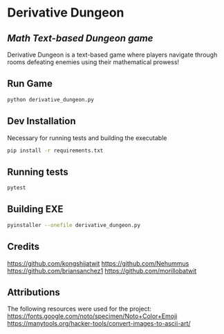 # Derivative Dungeon

## _Math Text-based Dungeon game_

Derivative Dungeon is a text-based game where players navigate through rooms defeating enemies using their mathematical prowess!

## Run Game

```sh
python derivative_dungeon.py
```

## Dev Installation

Necessary for running tests and building the executable

```sh
pip install -r requirements.txt
```

## Running tests

```sh
pytest
```

## Building EXE

```sh
pyinstaller --onefile derivative_dungeon.py
```

## Credits

https://github.com/kongshijatwit
https://github.com/Nehummus
https://github.com/briansanchez1
https://github.com/morillobatwit

## Attributions

The following resources were used for the project:
https://fonts.google.com/noto/specimen/Noto+Color+Emoji
https://manytools.org/hacker-tools/convert-images-to-ascii-art/
